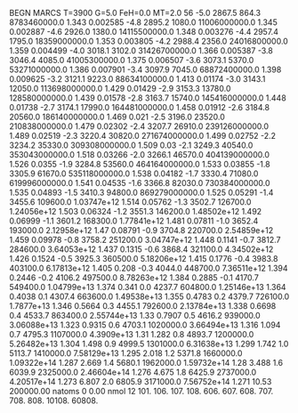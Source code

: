 BEGN
MARCS T=3900 G=5.0 FeH=0.0 MT=2.0
                  56
-5.0 2867.5 864.3 8783460000.0 1.343 0.002585 
-4.8 2895.2 1080.0 11006000000.0 1.345 0.002887 
-4.6 2926.0 1380.0 14115500000.0 1.348 0.003276 
-4.4 2957.4 1795.0 18359000000.0 1.353 0.003805 
-4.2 2988.4 2356.0 24016800000.0 1.359 0.004499 
-4.0 3018.1 3102.0 31426700000.0 1.366 0.005387 
-3.8 3046.4 4085.0 41005300000.0 1.375 0.006507 
-3.6 3073.1 5370.0 53271000000.0 1.386 0.007901 
-3.4 3097.9 7045.0 68872400000.0 1.398 0.009625 
-3.2 3121.1 9223.0 88634100000.0 1.413 0.01174 
-3.0 3143.1 12050.0 113698000000.0 1.429 0.01429 
-2.9 3153.3 13780.0 128580000000.0 1.439 0.01578 
-2.8 3163.7 15740.0 145416000000.0 1.448 0.01738 
-2.7 3174.1 17990.0 164481000000.0 1.458 0.01912 
-2.6 3184.8 20560.0 186140000000.0 1.469 0.021 
-2.5 3196.0 23520.0 210838000000.0 1.479 0.02302 
-2.4 3207.7 26910.0 239126000000.0 1.489 0.02519 
-2.3 3220.4 30820.0 271674000000.0 1.499 0.02752 
-2.2 3234.2 35330.0 309308000000.0 1.509 0.03 
-2.1 3249.3 40540.0 353043000000.0 1.518 0.03266 
-2.0 3266.1 46570.0 404139000000.0 1.526 0.0355 
-1.9 3284.8 53560.0 464164000000.0 1.533 0.03855 
-1.8 3305.9 61670.0 535118000000.0 1.538 0.04182 
-1.7 3330.4 71080.0 619996000000.0 1.541 0.04535 
-1.6 3366.8 82030.0 730384000000.0 1.535 0.04893 
-1.5 3410.3 94800.0 869279000000.0 1.525 0.05291 
-1.4 3455.6 109600.0 1.03747e+12 1.514 0.05762 
-1.3 3502.7 126700.0 1.24056e+12 1.503 0.06324 
-1.2 3551.3 146200.0 1.48502e+12 1.492 0.06999 
-1.1 3601.2 168300.0 1.77841e+12 1.481 0.07811 
-1.0 3652.4 193000.0 2.12958e+12 1.47 0.08791 
-0.9 3704.8 220700.0 2.54859e+12 1.459 0.09978 
-0.8 3758.2 251200.0 3.04747e+12 1.448 0.1141 
-0.7 3812.7 284600.0 3.64053e+12 1.437 0.1315 
-0.6 3868.4 321100.0 4.34502e+12 1.426 0.1524 
-0.5 3925.3 360500.0 5.18206e+12 1.415 0.1776 
-0.4 3983.8 403100.0 6.17813e+12 1.405 0.208 
-0.3 4044.0 448700.0 7.36511e+12 1.394 0.2446 
-0.2 4106.2 497500.0 8.78263e+12 1.384 0.2885 
-0.1 4170.7 549400.0 1.04799e+13 1.374 0.341 
0.0 4237.7 604800.0 1.25146e+13 1.364 0.4038 
0.1 4307.4 663600.0 1.49538e+13 1.355 0.4783 
0.2 4379.7 726100.0 1.7877e+13 1.346 0.5664 
0.3 4455.1 792600.0 2.13784e+13 1.338 0.6698 
0.4 4533.7 863400.0 2.55744e+13 1.33 0.7907 
0.5 4616.2 939000.0 3.06088e+13 1.323 0.9315 
0.6 4703.1 1020000.0 3.66494e+13 1.316 1.094 
0.7 4795.3 1107000.0 4.3909e+13 1.31 1.282 
0.8 4893.7 1200000.0 5.26482e+13 1.304 1.498 
0.9 4999.5 1301000.0 6.31638e+13 1.299 1.742 
1.0 5113.7 1410000.0 7.58129e+13 1.295 2.018 
1.2 5371.8 1660000.0 1.09322e+14 1.287 2.669 
1.4 5680.1 1962000.0 1.59732e+14 1.28 3.488 
1.6 6039.9 2325000.0 2.46604e+14 1.276 4.675 
1.8 6425.9 2737000.0 4.20517e+14 1.273 6.807 
2.0 6805.9 3171000.0 7.56752e+14 1.271 10.53 
200000.00
natoms              0      0.00
nmol          12
          101.         106.       107.      108.         606.        607.        608.
          707.         708.       808.    10108.       60808.
